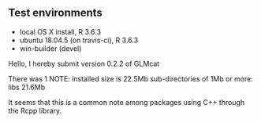 ## Test environments
* local OS X install, R 3.6.3
* ubuntu 18.04.5 (on travis-ci), R 3.6.3
* win-builder (devel)

Hello, I hereby submit version 0.2.2 of GLMcat
 
There was 1 NOTE:
     installed size is 22.5Mb
     sub-directories of 1Mb or more:
       libs  21.6Mb

It seems that this is a common note among packages using C++ through the Rcpp library.
